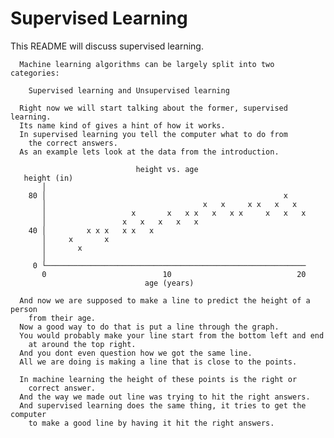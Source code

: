# Supervised Learning

This README will discuss supervised learning.

      Machine learning algorithms can be largely split into two categories:
      
        Supervised learning and Unsupervised learning
      
      Right now we will start talking about the former, supervised learning.
      Its name kind of gives a hint of how it works.
      In supervised learning you tell the computer what to do from
        the correct answers.
      As an example lets look at the data from the introduction.

                                height vs. age
       height (in)
           │
        80 │                                                     x
           │                                   x   x     x x   x   x
           │                   x       x   x x   x   x x     x   x   x
           │                 x   x   x   x   x
        40 │         x x x   x x   x
           │     x       x
           │       x
           │
         0 └──────────────────────────────────────────────────────────
           0                          10                            20
                                  age (years)
      
      And now we are supposed to make a line to predict the height of a person
        from their age.
      Now a good way to do that is put a line through the graph.
      You would probably make your line start from the bottom left and end
        at around the top right.
      And you dont even question how we got the same line.
      All we are doing is making a line that is close to the points.

      In machine learning the height of these points is the right or 
        correct answer.
      And the way we made out line was trying to hit the right answers.
      And supervised learning does the same thing, it tries to get the computer
        to make a good line by having it hit the right answers.
